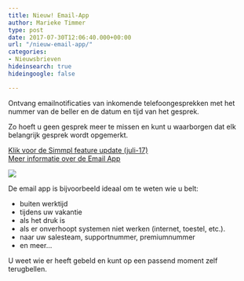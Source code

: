 ```yaml
---
title: Nieuw! Email-App
author: Marieke Timmer
type: post
date: 2017-07-30T12:06:40.000+00:00
url: "/nieuw-email-app/"
categories:
- Nieuwsbrieven
hideinsearch: true
hideingoogle: false

---
```

Ontvang emailnotificaties van inkomende telefoongesprekken met het nummer van de beller en de datum en tijd van het gesprek.</p>

Zo hoeft u geen gesprek meer te missen en kunt u waarborgen dat elk belangrijk gesprek wordt opgemerkt.

<a href="https://www.simmpl.nl/downloads/Simmpl_feature-update_juli.pdf" target="_blank"><u>Klik voor de Simmpl feature update (juli-17)</u></a><br />
<a href="https://www.simmpl.nl/downloads/Simmpl_handleiding_email-app.pdf" target="_blank"><u>Meer informatie over de Email App</u>

<!--more-->

<a href="https://www.simmpl.nl/downloads/Simmpl_handleiding_email-app.pdf"><img src="https://res.cloudinary.com/callvoip/image/upload/v1556647042/email_app_schaduw.png" class="alignright size-full" /></a>

De email app is bijvoorbeeld ideaal om te weten wie u belt:

* buiten werktijd
* tijdens uw vakantie
* als het druk is
* als er onverhoopt systemen niet werken (internet, toestel, etc.).
* naar uw salesteam, supportnummer, premiumnummer
* en meer&#8230;

U weet wie er heeft gebeld en kunt op een passend moment zelf terugbellen.